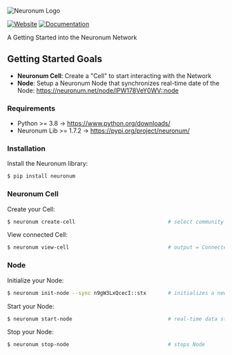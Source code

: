 ![Neuronum Logo](https://neuronum.net/static/logo_pip.png "Neuronum")

[![Website](https://img.shields.io/badge/Website-Neuronum-blue)](https://neuronum.net) [![Documentation](https://img.shields.io/badge/Docs-Read%20now-green)](https://github.com/neuronumcybernetics/neuronum)

A Getting Started into the Neuronum Network

## Getting Started Goals
- **Neuronum Cell**: Create a "Cell" to start interacting with the Network
- **Node**: Setup a Neuronum Node that synchronizes real-time date of the Node: https://neuronum.net/node/lPW178VeY0WV::node


### Requirements
- Python >= 3.8 -> https://www.python.org/downloads/
- Neuronum Lib >= 1.7.2 -> https://pypi.org/project/neuronum/


### Installation
Install the Neuronum library:
```sh
$ pip install neuronum
```

### Neuronum Cell
Create your Cell:
```sh
$ neuronum create-cell                              # select community cell / select neuronum.net
```

View connected Cell:
```sh
$ neuronum view-cell                                # output = Connected Cell: '<your_cell_id>'"
```

### Node
Initialize your Node:
```sh
$ neuronum init-node --sync n9gW3LxQcecI::stx       # initializes a new node and generates a Node ID + template
```

Start your Node:
```sh
$ neuronum start-node                               # real-time data stream output = "Hello, Neuronum!"
```

Stop your Node:
```sh
$ neuronum stop-node                                # stops Node
```
